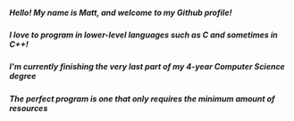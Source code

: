 ##### Hello! My name is Matt, and welcome to my Github profile!
##### I love to program in lower-level languages such as C and sometimes in C++!
##### I'm currently finishing the very last part of my 4-year Computer Science degree

##### The perfect program is one that only requires the minimum amount of resources


<!--
**purpasmart96/purpasmart96** is a ✨ _special_ ✨ repository because its `README.md` (this file) appears on your GitHub profile.

Here are some ideas to get you started:

- 🔭 I’m currently working on ...
- 🌱 I’m currently learning ...
- 👯 I’m looking to collaborate on ...
- 🤔 I’m looking for help with ...
- 💬 Ask me about ...
- 📫 How to reach me: ...
- ⚡ Fun fact: ...
-->

